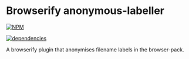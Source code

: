 # Browserify anonymous-labeller

[![NPM](https://nodei.co/npm/browserify-anonymous-labeller.png)](https://github.com/bholloway/browserify-anonymous-labeller)

[![dependencies](https://david-dm.org/bholloway/browserify-anonymous-labeller.svg)](https://github.com/bholloway/browserify-anonymous-labeller)

A browserify plugin that anonymises filename labels in the browser-pack.
